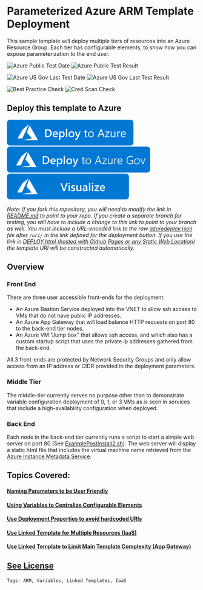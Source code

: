 # Parameterized Azure ARM Template Deployment

This sample template will deploy multiple tiers of resources into an Azure Resource Group.  Each tier has configurable elements, to show how you can expose parameterization to the end user.

![Azure Public Test Date](https://azurequickstartsservice.blob.core.windows.net/badges/101-parameterized-linked-template-example/PublicLastTestDate.svg)
![Azure Public Test Result](https://azurequickstartsservice.blob.core.windows.net/badges/101-parameterized-linked-template-example/PublicDeployment.svg)

![Azure US Gov Last Test Date](https://azurequickstartsservice.blob.core.windows.net/badges/101-parameterized-linked-template-example/FairfaxLastTestDate.svg)
![Azure US Gov Last Test Result](https://azurequickstartsservice.blob.core.windows.net/badges/101-parameterized-linked-template-example/FairfaxDeployment.svg)

![Best Practice Check](https://azurequickstartsservice.blob.core.windows.net/badges/101-parameterized-linked-template-example/BestPracticeResult.svg)
![Cred Scan Check](https://azurequickstartsservice.blob.core.windows.net/badges/101-parameterized-linked-template-example/CredScanResult.svg)

## Deploy this template to Azure
[![Deploy To Azure](https://raw.githubusercontent.com/Azure/azure-quickstart-templates/master/1-CONTRIBUTION-GUIDE/images/deploytoazure.svg?sanitize=true)](https://portal.azure.com/#create/Microsoft.Template/uri/https%3A%2F%2Fraw.githubusercontent.com%2Fhallihan%2Farm-examples%2Fmain%2Fazuredeploy.json)
[![Deploy To Azure US Gov](https://raw.githubusercontent.com/Azure/azure-quickstart-templates/master/1-CONTRIBUTION-GUIDE/images/deploytoazuregov.svg?sanitize=true)](https://portal.azure.us/#create/Microsoft.Template/uri/https%3A%2F%2Fraw.githubusercontent.com%2Fhallihan%2Farm-examples%2Fmain%2Fazuredeploy.json)
[![Visualize](https://raw.githubusercontent.com/Azure/azure-quickstart-templates/master/1-CONTRIBUTION-GUIDE/images/visualizebutton.svg?sanitize=true)](http://armviz.io/#/?load=https%3A%2F%2Fraw.githubusercontent.com%2Fhallihan%2Farm-examples%2Fmain%2Fazuredeploy.json)

*Note: If you fork this repository, you will need to modify the link in [README.md](README.md) to point to your repo.  If you create a separate branch for testing, you will have to include a change to this link to point to your branch as well. You must include a URL-encoded link to the raw [azuredeploy.json](azuredeploy.json) file after `/uri/` in the link defined for the deployment button. If you use the link in [DEPLOY.html (hosted with Github Pages or any Static Web Location)](https://hallihan.github.io/arm-examples/DEPLOY.html) the template URI will be constructed automatically.* 

## Overview

### Front End
There are three user accessible front-ends for the deployment:
* An Azure Bastion Service deployed into the VNET to allow ssh access to VMs that do not have public IP addresses.
* An Azure App Gateway that will load balance HTTP requests on port 80 to the back-end tier nodes.
* An Azure VM "Jump box" that allows ssh access, and which also has a custom startup script that uses the private ip addresses gathered from the back-end.

All 3 front-ends are protected by Network Security Groups and only allow access from an IP address or CIDR provided in the deployment parameters.

### Middle Tier
The middle-tier currently serves no purpose other than to demonstrate variable configuration deployment of 0, 1, or 3 VMs as is seen in services that include a high-availability configuration when deployed.

### Back End
Each node in the back-end tier currently runs a script to start a simple web server on port 80 (See [ExamplePostInstall2.sh](scripts/ExamplePostInstall2.sh)).  The web server will display a static html file that includes the virtual machine name retrieved from the [Azure Instance Metadata Service](https://docs.microsoft.com/en-us/azure/virtual-machines/windows/instance-metadata-service).

## Topics Covered:

#### [Naming Parameters to be User Friendly](detail/UserFriendlyParameters.md)
#### [Using Variables to Centralize Configurable Elements](detail/ComplexVariables.md)
#### [Use Deployment Properties to avoid hardcoded URIs](detail/TemplateLink.md)
#### [Use Linked Template for Multiple Resources (IaaS)](detail/VMTemplate.md)
#### [Use Linked Template to Limit Main Template Complexity (App Gateway)](detail/AGTemplate.md)

## [See License](LICENSE)

`Tags: ARM, Variables, Linked Templates, IaaS`
